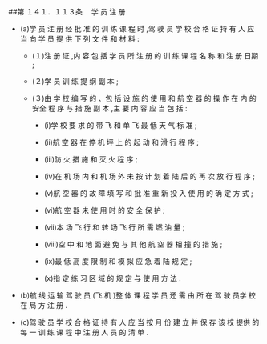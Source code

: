 ##第 １４１．１１３条 　学 员 注 册

- (a)学 员 注 册 经 批 准 的 训 练 课 程 时 ,驾 驶 员 学 校 合 格 证 持 有 人 应 当 向 学 员 提 供 下 列 文 件 和 材 料 :

  + (１)注 册 证 ,内 容 包 括 学 员 所 注 册 的 训 练 课 程 名 称 和 注 册 日期 ;

  + (２)学 员 训 练 提 纲 副 本 ; 

  + (３)由 学 校 编 写 的 、包 括 设 施 的 使 用 和 航 空 器 的 操 作 在 内 的 安全 程 序 与 措 施 副 本 ,主 要 内 容 应 当 包 括 :

    * (i)学 校 要 求 的 带 飞 和 单 飞 最 低 天 气 标 准 ; 

    * (ii)航 空 器 在 停 机 坪 上 的 起 动 和 滑 行 程 序 ; 

    * (iii)防 火 措 施 和 灭 火 程 序 ; 

    * (iv)在 机 场 内 和 机 场 外 未 按 计 划 着 陆 后 的 再 次 放 行 程 序 ; 

    * (v)航 空 器 的 故 障 填 写 和 批 准 重 新 投 入 使 用 的 确 定 方 式 ; 

    * (vi)航 空 器 未 使 用 时 的 安 全 保 护 ;

    * (vii)本 场 飞 行 和 转 场 飞 行 所 需 燃 油 量 ;

    * (viii)空 中 和 地 面 避 免 与 其 他 航 空 器 相 撞 的 措 施 ; 

    * (ix)最 低 高 度 限 制 和 模 拟 应 急 着 陆 规 定 ; 

    * (x)指 定 练 习 区 域 的 规 定 与 使 用 方 法 . 

- (b)航 线 运 输 驾 驶 员 (飞 机 )整 体 课 程 学 员 还 需 由 所 在 驾 驶 员学 校 在 局 方 注 册 .

- (c)驾 驶 员 学 校 合 格 证 持 有 人 应 当 按 月 份 建 立 并 保 存 该 校 提供 的 每 一 训 练 课 程 中 注 册 人 员 的 清 单 . 